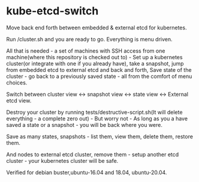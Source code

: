 # kube-etcd-switch

Move back end forth between embedded & external etcd for kubernetes.

Run /cluster.sh and you are ready to go. Everything is menu driven.

All that is needed - a set of machines with SSH access from one machine(where this repository is checked out to) - Set up a kubernetes cluster(or integrate with one if you already have), take a snapshot, jump from embedded etcd to external etcd and back and forth, Save state of the cluster - go back to a previously saved state - all from the comfort of menu choices.

Switch between cluster view <-> snapshot view <-> state view <-> External etcd view. 

Destroy your cluster by running tests/destructive-script.sh(It will delete everything - a complete zero out) - But worry not - As long as you a have saved a state or a snapshot - you will be back where you were. 

Save as many states, snapshots - list them, view them, delete them, restore them.

And nodes to external etcd cluster, remove them - setup another etcd cluster - your kubernetes cluster will be safe.

Verified for debian buster,ubuntu-16.04 and 18.04, ubuntu-20.04.
